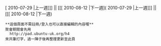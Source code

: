 [ 2010-07-29 |上一週]]] || [[[ 2010-08-12 |下一週]( 2010-07-29 |上一週]]] || [[[ 2010-08-12 |下一週)




    **這個頁面不需註冊/登入也可以直接編輯的內容喔**
    聚會期間會先用 
      http://pad.ubuntu-uk.org/h4 
    來共筆打字，過一陣子後再整理更新至此頁
